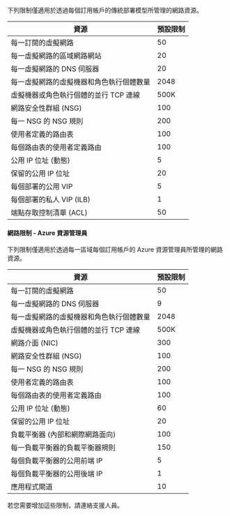 下列限制僅適用於透過每個訂用帳戶的傳統部署模型所管理的網路資源。

資源| 預設限制
--- | ---
每一訂閱的虛擬網路 | 50
每一虛擬網路的區域網路網站 | 20
每一虛擬網路的 DNS 伺服器 | 20
每一虛擬網路的虛擬機器和角色執行個體數量 | 2048
虛擬機器或角色執行個體的並行 TCP 連線 | 500K
網路安全性群組 (NSG) | 100
每一 NSG 的 NSG 規則 | 200
使用者定義的路由表 | 100
每個路由表的使用者定義路由 | 100
公用 IP 位址 (動態) | 5
保留的公用 IP 位址 | 20
每個部署的公用 VIP | 5
每個部署的私人 VIP (ILB) | 1
端點存取控制清單 (ACL) | 50


#### 網路限制 - Azure 資源管理員

下列限制僅適用於透過每一區域每個訂用帳戶的 Azure 資源管理員所管理的網路資源。

資源| 預設限制
--- | ---
每一訂閱的虛擬網路 | 50
每一虛擬網路的 DNS 伺服器 | 9
每一虛擬網路的虛擬機器和角色執行個體數量 | 2048
虛擬機器或角色執行個體的並行 TCP 連線 | 500K
網路介面 (NIC) | 300
網路安全性群組 (NSG) | 100
每一 NSG 的 NSG 規則 | 200
使用者定義的路由表 | 100
每個路由表的使用者定義路由 | 100
公用 IP 位址 (動態) | 60
保留的公用 IP 位址 | 20
負載平衡器 (內部和網際網路面向) | 100
每一負載平衡器的負載平衡器規則 | 150
每個負載平衡器的公用前端 IP | 5
每個負載平衡器的公用後端 IP | 1
應用程式閘道 | 10

若您需要增加這些限制，請連絡支援人員。

<!----HONumber=Sept15_HO1-->